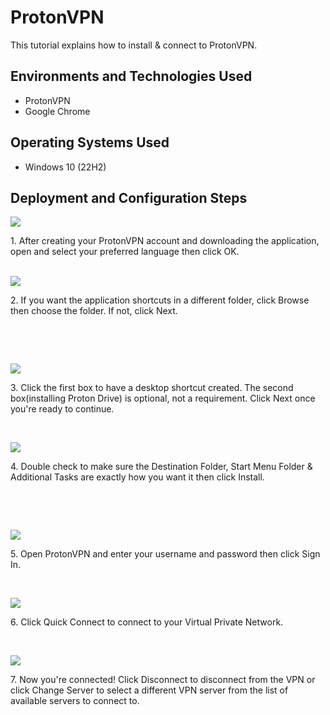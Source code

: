 
# ProtonVPN

This tutorial explains how to install & connect to ProtonVPN.<br />


<h2>Environments and Technologies Used</h2>

- ProtonVPN
- Google Chrome

<h2>Operating Systems Used </h2>

- Windows 10 (22H2)

<h2>Deployment and Configuration Steps</h2>

<p>
<img src="https://i.imgur.com/u85JoJG.png"/>
</p>
<p>
1. After creating your ProtonVPN account and downloading the application, open and select your preferred language then click OK.
</p>
<br />

<img src="https://i.imgur.com/rNwybMq.png"/>
</p>
<p>
2. If you want the application shortcuts in a different folder, click Browse then choose the folder. If not, click Next.
</p>
<br />

</p>
<br />
<p>
<img src="https://i.imgur.com/WAKZqZG.png"/>
</p>
<p>
3. Click the first box to have a desktop shortcut created. The second box(installing Proton Drive) is optional, not a requirement. Click Next once you're ready to continue.

</p>
<br />
<p>
<img src="https://i.imgur.com/I359It5.png"/>
</p>
<p>
4. Double check to make sure the Destination Folder, Start Menu Folder & Additional Tasks are exactly how you want it then click Install.

</p>
<br />

</p>
<br />
<p>
<img src="https://i.imgur.com/roK4kXp.png"/>
</p>
<p>
5. Open ProtonVPN and enter your username and password then click Sign In.

</p>
<br />
<p>
<img src="https://i.imgur.com/7mNsnpl.png"/>
</p>
<p>
6. Click Quick Connect to connect to your Virtual Private Network.

</p>
<br />
<p>
<img src="https://i.imgur.com/Pm5NjqL.png"/>
</p>
<p>
7. Now you're connected! Click Disconnect to disconnect from the VPN or click Change Server to select a different VPN server from the list of available servers to connect to.
